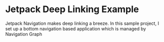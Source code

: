 # Jetpack Deep Linking Example

Jetpack Navigation makes deep linking a breeze. In this sample project, I set up a bottom navigation based application which is managed by Navigation Graph